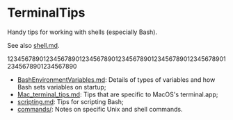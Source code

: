 TerminalTips
============
Handy tips for working with shells (especially Bash).

See also [shell.md][sa_01].

12345678901234567890123456789012345678901234567890123456789012345678901234567890
- [BashEnvironmentVariables.md][tt_01]: Details of types of variables and how 
  Bash sets variables on startup;
- [Mac_terminal_tips.md][tt_02]: Tips that are specific to MacOS's terminal.app;
- [scripting.md][tt_03]: Tips for scripting Bash;
- [commands/][tt_04]: Notes on specific Unix and shell commands.



[sa_01]: https://github.com/Crossroadsman/ServerAdmin/blob/master/Shell.md
[tt_01]: https://github.com/Crossroadsman/TerminalTips/blob/master/BashEnvironmentVariables.md
[tt_02]: https://github.com/Crossroadsman/TerminalTips/blob/master/Mac_terminal_tips.md
[tt_03]: https://github.com/Crossroadsman/TerminalTips/blob/master/scripting.md
[tt_04]: https://github.com/Crossroadsman/TerminalTips/tree/master/commands
